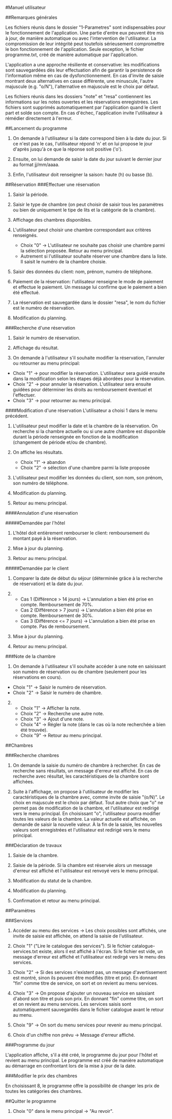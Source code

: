 #Manuel utilisateur

##Remarques générales

Les fichiers réunis dans le dossier "1-Parametres" sont indispensables pour le fonctionnement de l'application.
Une partie d'entre eux peuvent être mis à jour, de manière automatique ou avec l'intervention de l'utilisateur. La compromission de leur intégrité peut toutefois sérieusement compromettre le bon fonctionnement de l'application.
Seule exception, le fichier programme.txt, créé de manière automatique par l'application.

L'application a une approche résiliente et conservative: les modifications sont sauvegardées dès leur effectuation afin de garantir la persistence de l'information même en cas de dysfonctionnement.
En cas d'invite de saisie montrant deux alternatives en casse différente, une minuscule, l'autre majuscule (e.g. "o/N"), l'alternative en majuscule est le choix par défaut.

Les fichiers réunis dans les dossiers "note" et "resa" contiennent les informations sur les notes ouvertes et les réservations enregistrées. Les fichiers sont supprimés automatiquement par l'application quand le client part et solde son compte. En cas d'échec, l'application invite l'utilisateur à rémédier directement à l'erreur.

##Lancement du programme

1. On demande à l'utilisateur si la date correspond bien à la date du jour. Si ce n'est pas le cas, l'utilisateur répond 'n' et on lui propose le jour d'après jusqu'à ce que la réponse soit positive ('o').

2. Ensuite, on lui demande de saisir la date du jour suivant le dernier jour au format jj/mm/aaaa.

3. Enfin, l'utilisateur doit renseigner la saison: haute (h) ou basse (b).

##Réservation
###Effectuer une réservation

1. Saisir la période.

2. Saisir le type de chambre (on peut choisir de saisir tous les paramètres ou bien de uniquement le tipe de lits et la catégorie de la chambre).

3. Affichage des chambres disponibles.

4. L'utilisateur peut choisir une chambre correspondant aux critères renseignés.
    * Choix "0" → L'utilisateur ne souhaite pas choisir une chambre parmi la sélection proposée. Retour au menu principal.
    * Autrement si l'utilisateur souhaite réserver une chambre dans la liste. Il saisit le numéro de la chambre choisie.

5. Saisir des données du client: nom, prénom, numéro de téléphone.

6. Paiement de la réservation: l'utilisateur renseigne le mode de paiement et effectue le paiement. Un message lui confirme que le paiement a bien été effectué.

7. La réservation est sauvegardée dans le dossier "resa", le nom du fichier est le numéro de réservation.

8. Modification du planning.

###Recherche d'une réservation

1. Saisir le numéro de réservation.

2. Affichage du résultat.

3. On demande à l'utilisateur s'il souhaite modifier la réservation, l'annuler ou retourner au menu principal:
 * Choix "1" → pour modifier la réservation. L'utilisateur sera guidé ensuite dans la modification selon les étapes déjà abordées pour la réservation.
 * Choix "2" → pour annuler la réservation. L'utilisateur sera ensuite guidées pour déterminer les droits au remboursement éventuel et l'effectuer.
 * Choix "3" → pour retourner au menu principal.

####Modification d'une réservation
L'utilisateur a choisi 1 dans le menu précédent.

 1. L'utilisateur peut modifier la date et la chambre de la réservation.
 On recherche si la chambre actuelle ou si une autre chambre est disponible durant la période renseignée en fonction de la modification (changement de période et/ou de chambre).

2. On affiche les résultats.

   * Choix "1" → abandon
   * Choix "2" → sélection d'une chambre parmi la liste proposée

3. L'utilisateur peut modifier les données du client, son nom, son prénom, son numéro de téléphone.

4. Modification du planning.

5. Retour au menu principal.

####Annulation d'une réservation

#####Demandée par l'hôtel

 1. L'hôtel doit entièrement rembourser le client: remboursement du montant payé à la réservation.

 2. Mise à jour du planning.

 3. Retour au menu principal.

#####Demandée par le client

 1. Comparer la date de début du séjour (déterminée grâce à la   recherche de réservation) et la date du jour.

 2.
    * Cas 1 (Différence > 14 jours) → L'annulation a bien été prise en compte. Remboursement de 70%.
    * Cas 2 (Différence > 7 jours) → L'annulation a bien été prise en compte. Remboursement de 30%.
    * Cas 3 (Différence <= 7 jours) → L'annulation a bien été prise en compte. Pas de remboursement.

 3. Mise à jour du planning.

 4. Retour au menu principal.


###Note de la chambre
 1. On demande à l'utilisateur s'il souhaite accéder à une note en saisissant son numéro de réservation ou de chambre (seulement pour les réservations en cours).
   * Choix "1" → Saisir le numéro de réservation.
   * Choix "2" → Saisir le numéro de chambre.

 2.
    * Choix "1" → Afficher la note.
    * Choix "2" → Recherche une autre note.
    * Choix "3" → Ajout d'une note.
    * Choix "4" → Régler la note (dans le cas où la note recherchée a bien été trouvée).
    * Choix "9" → Retour au menu principal.

##Chambres

###Recherche chambres

1. On demande la saisie du numéro de chambre à rechercher. En cas de recherche sans résultats, un message d'erreur est affiché. En cas de recherche avec résultat, les caractéristiques de la chambre sont affichées.

2. Suite à l'affichage, on propose à l'utilisateur de modifier les caractéristiques de la chambre avec, comme invite de saisie "(o/N)". Le choix en majuscule est le choix par défaut.
Tout autre choix que "o" ne permet pas de modification de la chambre, et l'utilisateur est redirigé vers le menu principal. En choisissant "o", l'utilisateur pourra modifier toutes les valeurs de la chambre. La valeur actuelle est affichée, on demande de saisir la nouvelle valeur. À la fin de la saisie, les nouvelles valeurs sont enregistrées et l'utilisateur est redirigé vers le menu principal.

###Déclaration de travaux

1. Saisie de la chambre.

2. Saisie de la période.
   Si la chambre est réservée alors un message d'erreur est affiché et l'utilisateur est renvoyé vers le menu principal.

3. Modification du statut de la chambre.

4. Modification du planning.

5. Confirmation et retour au menu principal.

##Paramètres

###Services

1. Accéder au menu des services → Les choix possibles sont affichés, une invite de saisie est affichée, on attend la saisie de l'utilisateur.

2. Choix "1" ("Lire le catalogue des services"). Si le fichier catalogue-services.txt existe, alors il est affiché à l'écran. Si le fichier est vide, un message d'erreur est affiché et l'utilisateur est redirgé vers le menu des services.

3. Choix "2" → Si des services n'existent pas, un message d'avertissement est montré, sinon ils peuvent être modifiés (titre et prix). En donnant "fin" comme titre de service, on sort et on revient au menu services.

4. Choix "3" → On propose d'ajouter un nouveau service en saissiant d'abord son titre et puis son prix. En donnant "fin" comme titre, on sort et on revient au menu services. Les services saisis sont automatiquement sauvegardés dans le fichier catalogue avant le retour au menu.

5. Choix "9" → On sort du menu services pour revenir au menu principal.

6. Choix d'un chiffre non prévu →  Message d'erreur affiché.

###Programme du jour

L'application affiche, s'il a été créé, le programme du jour pour l'hôtel et revient au menu principal. Le programme est créé de manière automatique au démarrage en confrontant lors de la mise à jour de la date.

###Modifier le prix des chambres

En choisissant 8, le programme offre la possibilité de changer les prix de toutes les catégories des chambres.

##Quitter le programme

1. Choix "0" dans le menu principal → "Au revoir".
